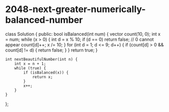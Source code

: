 # 2048-next-greater-numerically-balanced-number
class Solution {
public:
    bool isBalanced(int num) {
        vector<int> count(10, 0);
        int x = num;
        while (x > 0) {
            int d = x % 10;
            if (d == 0) return false;         // 0 cannot appear
            count[d]++;
            x /= 10;
        }
        for (int d = 1; d <= 9; d++) {
            if (count[d] > 0 && count[d] != d) {
                return false;
            }
        }
        return true;
    }

    int nextBeautifulNumber(int n) {
        int x = n + 1;
        while (true) {
            if (isBalanced(x)) {
                return x;
            }
            x++;
        }
    }
};

